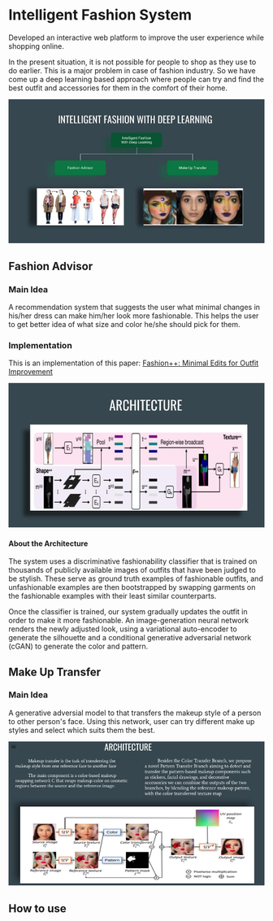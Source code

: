 # Intelligent Fashion System

Developed an interactive web platform to improve the user experience while shopping online. 

In the present situation, it is not possible for people to shop as they use to do earlier. This is a major problem in case of fashion industry. So we have come up a deep learning based approach where people can try and find the best outfit and accessories for them in the comfort of their home.


![Our Idea](./readme_imgs/fashionPPT_error_404.jpg)

## Fashion Advisor

### Main Idea

A recommendation system that suggests the user what minimal changes in his/her dress can make him/her look more fashionable. This helps the user to get better idea of what size and color he/she should pick for them.

### Implementation

This is an implementation of this paper: [Fashion++: Minimal Edits for Outfit Improvement](https://arxiv.org/pdf/1904.09261.pdf)

![Architecture](./readme_imgs/fashion%2B%2B_arch.jpg)

#### About the Architecture
The system uses a discriminative fashionability classifier that is trained on thousands of publicly available images of outfits that have been judged to be stylish. These serve as ground truth examples of fashionable outfits, and unfashionable examples are then bootstrapped by swapping garments on the fashionable examples with their least similar counterparts.

Once the classifier is trained, our system gradually updates the outfit in order to make it more fashionable. An image-generation neural network renders the newly adjusted look, using a variational auto-encoder to generate the silhouette and a conditional generative adversarial network (cGAN) to generate the color and pattern. 
 

## Make Up Transfer

### Main Idea

A generative adversial model to that transfers the makeup style of a person to other person's face. Using this network, user can try different make up styles and select which suits them the best.

![Architecture](./readme_imgs/makeup_arch.jpg)


## How to use

